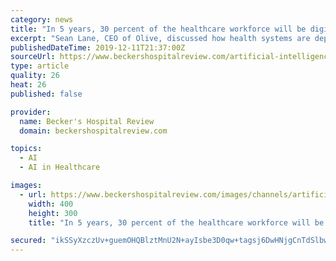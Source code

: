 ```yaml
---
category: news
title: "In 5 years, 30 percent of the healthcare workforce will be digital — Is your health system ready?"
excerpt: "Sean Lane, CEO of Olive, discussed how health systems are deploying artificial intelligence to improve operational efficiency and free employees to interact more meaningfully with patients. Why should health systems focus on adopting an A.I. workforce? The healthcare sector is the top employer in the United States, with 16 million employees."
publishedDateTime: 2019-12-11T21:37:00Z
sourceUrl: https://www.beckershospitalreview.com/artificial-intelligence/in-5-years-30-percent-of-the-healthcare-workforce-will-be-digital-is-your-health-system-ready.html
type: article
quality: 26
heat: 26
published: false

provider:
  name: Becker's Hospital Review
  domain: beckershospitalreview.com

topics:
  - AI
  - AI in Healthcare

images:
  - url: https://www.beckershospitalreview.com/images/channels/artificial-intelligence/1.jpg
    width: 400
    height: 300
    title: "In 5 years, 30 percent of the healthcare workforce will be digital — Is your health system ready?"

secured: "ikSSyXzczUv+guemOHQBlztMnU2N+ayIsbe3D0qw+tagsj6DwHNjgCnTdSlbwtA+MypGH53RGUiO+AhrFscZrRED+VP87jhmdIoAxCmU45XYtz26ABrr7qh2fLl+fRvKDcee9HQ5s3M/H8GjKdHk/ve1dS8I8AeziMPtFaUU/mW8qSYPCanstYScfkE5VYn1frJkPFBb8CPhX41tkUh1yTwAi6ffTzJ78sLhX4nNftfkJTSFsC/LwMxA+NPSOWp9l04NgzY7VnVh7f65x95N3w==;BGS566RNLprJlfOy1jCx/w=="
---
```


